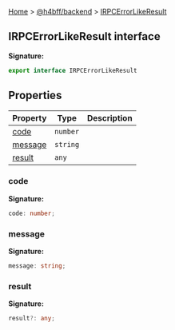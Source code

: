 [Home](/) &gt; [@h4bff/backend](../backend.md) &gt; [IRPCErrorLikeResult](IRPCErrorLikeResult.md)

## IRPCErrorLikeResult interface

<b>Signature:</b>

```typescript
export interface IRPCErrorLikeResult 
```

## Properties

|  Property | Type | Description |
|  --- | --- | --- |
|  [code](IRPCErrorLikeResult.md#code) | <code>number</code> |  |
|  [message](IRPCErrorLikeResult.md#message) | <code>string</code> |  |
|  [result](IRPCErrorLikeResult.md#result) | <code>any</code> |  |

### code

<b>Signature:</b>

```typescript
code: number;
```

### message

<b>Signature:</b>

```typescript
message: string;
```

### result

<b>Signature:</b>

```typescript
result?: any;
```
